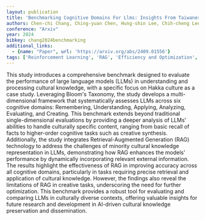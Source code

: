 ```yaml
---
layout: publication
title: 'Benchmarking Cognitive Domains For Llms: Insights From Taiwanese Hakka Culture'
authors: Chen-chi Chang, Ching-yuan Chen, Hung-shin Lee, Chih-cheng Lee
conference: "Arxiv"
year: 2024
bibkey: chang2024benchmarking
additional_links:
  - {name: "Paper", url: 'https://arxiv.org/abs/2409.01556'}
tags: ['Reinforcement Learning', 'RAG', 'Efficiency and Optimization', 'Tools']
---
```

This study introduces a comprehensive benchmark designed to evaluate the
performance of large language models (LLMs) in understanding and processing
cultural knowledge, with a specific focus on Hakka culture as a case study.
Leveraging Bloom's Taxonomy, the study develops a multi-dimensional framework
that systematically assesses LLMs across six cognitive domains: Remembering,
Understanding, Applying, Analyzing, Evaluating, and Creating. This benchmark
extends beyond traditional single-dimensional evaluations by providing a deeper
analysis of LLMs' abilities to handle culturally specific content, ranging from
basic recall of facts to higher-order cognitive tasks such as creative
synthesis. Additionally, the study integrates Retrieval-Augmented Generation
(RAG) technology to address the challenges of minority cultural knowledge
representation in LLMs, demonstrating how RAG enhances the models' performance
by dynamically incorporating relevant external information. The results
highlight the effectiveness of RAG in improving accuracy across all cognitive
domains, particularly in tasks requiring precise retrieval and application of
cultural knowledge. However, the findings also reveal the limitations of RAG in
creative tasks, underscoring the need for further optimization. This benchmark
provides a robust tool for evaluating and comparing LLMs in culturally diverse
contexts, offering valuable insights for future research and development in
AI-driven cultural knowledge preservation and dissemination.
